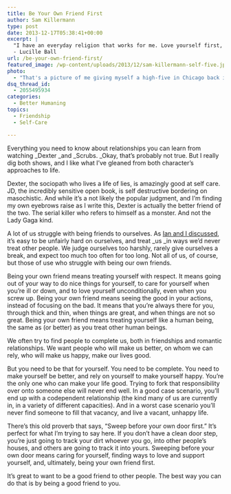 ```yaml
---
title: Be Your Own Friend First
author: Sam Killermann
type: post
date: 2013-12-17T05:38:41+00:00
excerpt: |
  "I have an everyday religion that works for me. Love yourself first, and everything else falls into line."
  - Lucille Ball
url: /be-your-own-friend-first/
featured_image: /wp-content/uploads/2013/12/sam-killermann-self-five.jpg
photo:
  - "That's a picture of me giving myself a high-five in Chicago back in 2010. My sister took it. Technically, it's a high-ten."
dsq_thread_id:
  - 2055495934
categories:
  - Better Humaning
topics:
  - Friendship
  - Self-Care

---
```

Everything you need to know about relationships you can learn from watching _Dexter _and _Scrubs. _Okay, that&#8217;s probably not true. But I really dig both shows, and I like what I&#8217;ve gleaned from both character&#8217;s approaches to life.

Dexter, the sociopath who lives a life of lies, is amazingly good at self care. JD, the incredibly sensitive open book, is self destructive bordering on masochistic. And while it&#8217;s a not likely the popular judgment, and I&#8217;m finding my own eyebrows raise as I write this, Dexter is actually the better friend of the two. The serial killer who refers to himself as a monster. And not the Lady Gaga kind.

A lot of us struggle with being friends to ourselves. As [Ian and I discussed][1], it&#8217;s easy to be unfairly hard on ourselves, and treat _us _in ways we&#8217;d never treat other people. We judge ourselves too harshly, rarely give ourselves a break, and expect too much too often for too long. Not all of us, of course, but those of use who struggle with being our own friends.

Being your own friend means treating yourself with respect. It means going out of your way to do nice things for yourself, to care for yourself when you&#8217;re ill or down, and to love yourself unconditionally, even when you screw up. Being your own friend means seeing the good in your actions, instead of focusing on the bad. It means that you&#8217;re always there for you, through thick and thin, when things are great, and when things are not so great. Being your own friend means treating yourself like a human being, the same as (or better) as you treat other human beings.

We often try to find people to complete us, both in friendships and romantic relationships. We want people who will make us better, on whom we can rely, who will make us happy, make our lives good.

But you need to be that for yourself. You need to be complete. You need to make yourself be better, and rely on yourself to make yourself happy. You&#8217;re the only one who can make your life good. Trying to fork that responsibility over onto someone else will never end well. In a good case scenario, you&#8217;ll end up with a codependent relationship (the kind many of us are currently in, in a variety of different capacities). And in a worst case scenario you&#8217;ll never find someone to fill that vacancy, and live a vacant, unhappy life.

There&#8217;s this old proverb that says, &#8220;Sweep before your own door first.&#8221; It&#8217;s perfect for what I&#8217;m trying to say here. If you don&#8217;t have a clean door step, you&#8217;re just going to track your dirt whoever you go, into other people&#8217;s houses, and others are going to track it into yours. Sweeping before your own door means caring for yourself, finding ways to love and support yourself, and, ultimately, being your own friend first.

It&#8217;s great to want to be a good friend to other people. The best way you can do that is by being a good friend to you.

 [1]: /self-consciousness-podcast/ "Self-Consciousness"